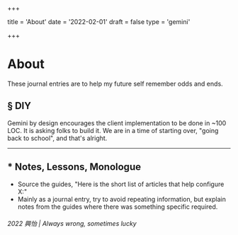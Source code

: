 +++

title = 'About'
date = '2022-02-01'
draft = false
type = 'gemini'

+++

# About
These journal entries are to help my future self remember odds and ends.

## § DIY
Gemini by design encourages the client implementation to be done in ~100 LOC. It is asking folks to build it. We are in a time of starting over, "going back to school", and that's alright.

---

## * Notes, Lessons, Monologue
* Source the guides, "Here is the short list of articles that help configure X:"
* Mainly as a journal entry, try to avoid repeating information, but explain notes from the guides where there was something specific required.

###### 2022 興怡 | Always wrong, sometimes lucky
